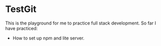 # TestGit
This is the playground for me to practice full stack development. So far I have practiced:
- How to set up npm and lite server.
